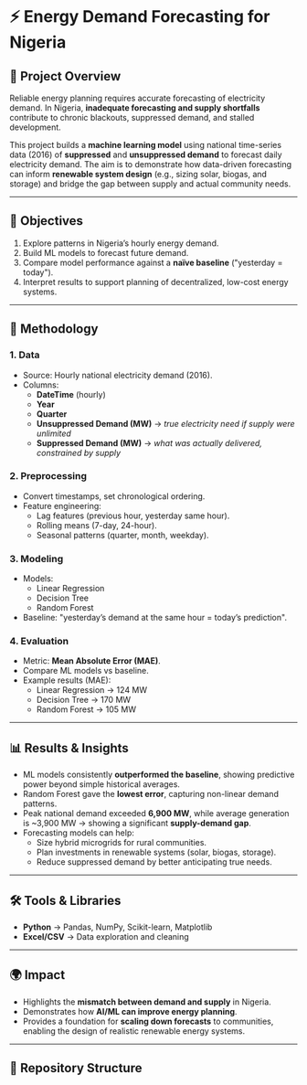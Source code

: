 # ⚡ Energy Demand Forecasting for Nigeria  

## 📖 Project Overview  
Reliable energy planning requires accurate forecasting of electricity demand. In Nigeria, **inadequate forecasting and supply shortfalls** contribute to chronic blackouts, suppressed demand, and stalled development.  

This project builds a **machine learning model** using national time-series data (2016) of **suppressed** and **unsuppressed demand** to forecast daily electricity demand. The aim is to demonstrate how data-driven forecasting can inform **renewable system design** (e.g., sizing solar, biogas, and storage) and bridge the gap between supply and actual community needs.  

---

## 🎯 Objectives  
1. Explore patterns in Nigeria’s hourly energy demand.  
2. Build ML models to forecast future demand.  
3. Compare model performance against a **naïve baseline** ("yesterday = today").  
4. Interpret results to support planning of decentralized, low-cost energy systems.  

---

## 🔬 Methodology  

### 1. Data  
- Source: Hourly national electricity demand (2016).  
- Columns:  
  - **DateTime** (hourly)  
  - **Year**  
  - **Quarter**  
  - **Unsuppressed Demand (MW)** → *true electricity need if supply were unlimited*  
  - **Suppressed Demand (MW)** → *what was actually delivered, constrained by supply*  

### 2. Preprocessing  
- Convert timestamps, set chronological ordering.  
- Feature engineering:  
  - Lag features (previous hour, yesterday same hour).  
  - Rolling means (7-day, 24-hour).  
  - Seasonal patterns (quarter, month, weekday).  

### 3. Modeling  
- Models:  
  - Linear Regression  
  - Decision Tree  
  - Random Forest  
- Baseline: "yesterday’s demand at the same hour = today’s prediction".  

### 4. Evaluation  
- Metric: **Mean Absolute Error (MAE)**.  
- Compare ML models vs baseline.  
- Example results (MAE):  
  - Linear Regression → 124 MW  
  - Decision Tree → 170 MW  
  - Random Forest → 105 MW  

---

## 📊 Results & Insights  
- ML models consistently **outperformed the baseline**, showing predictive power beyond simple historical averages.  
- Random Forest gave the **lowest error**, capturing non-linear demand patterns.  
- Peak national demand exceeded **6,900 MW**, while average generation is ~3,900 MW → showing a significant **supply-demand gap**.  
- Forecasting models can help:  
  - Size hybrid microgrids for rural communities.  
  - Plan investments in renewable systems (solar, biogas, storage).  
  - Reduce suppressed demand by better anticipating true needs.  

---

## 🛠 Tools & Libraries  
- **Python** → Pandas, NumPy, Scikit-learn, Matplotlib  
- **Excel/CSV** → Data exploration and cleaning  

---

## 🌍 Impact  
- Highlights the **mismatch between demand and supply** in Nigeria.  
- Demonstrates how **AI/ML can improve energy planning**.  
- Provides a foundation for **scaling down forecasts** to communities, enabling the design of realistic renewable energy systems.  

---

## 📂 Repository Structure  

